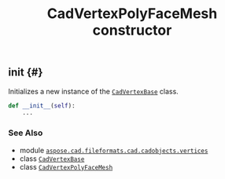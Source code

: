 ﻿---
title: CadVertexPolyFaceMesh constructor
second_title: Aspose.CAD for Python via .NET API References
description: 
type: docs
weight: 10
url: /python-net/aspose.cad.fileformats.cad.cadobjects.vertices/cadvertexpolyfacemesh/__init__/
is_root: false
---

## __init__ {#}

Initializes a new instance of the [`CadVertexBase`](/cad/python-net/aspose.cad.fileformats.cad.cadobjects.vertices/cadvertexbase) class.



```python
def __init__(self):
    ...
```





### See Also
* module [`aspose.cad.fileformats.cad.cadobjects.vertices`](../../)
* class [`CadVertexBase`](/cad/python-net/aspose.cad.fileformats.cad.cadobjects.vertices/cadvertexbase)
* class [`CadVertexPolyFaceMesh`](/cad/python-net/aspose.cad.fileformats.cad.cadobjects.vertices/cadvertexpolyfacemesh)

